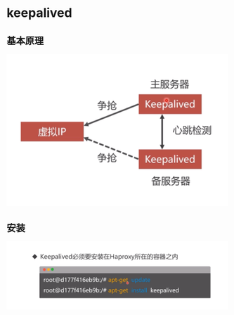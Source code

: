 # keepalived

## 基本原理

![](/assets/devops/keepalive/1.png)

## 安装

![](/assets/devops/keepalive/2.png)

